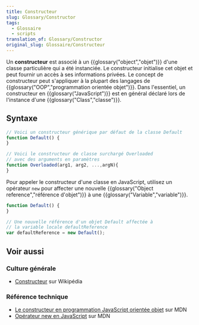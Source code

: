 ```yaml
---
title: Constructeur
slug: Glossary/Constructor
tags:
  - Glossaire
  - scripts
translation_of: Glossary/Constructor
original_slug: Glossaire/Constructeur
---
```


Un **constructeur** est associé à un {{glossary("object","objet")}} d'une classe particulière qui a été instanciée. Le constructeur initialise cet objet et peut fournir un accès à ses informations privées. Le concept de constructeur peut s'appliquer à la plupart des langages de {{glossary("OOP","programmation orientée objet")}}. Dans l'essentiel, un constructeur en {{glossary("JavaScript")}} est en général déclaré lors de l'instance d'une {{glossary("Class","classe")}}.

## Syntaxe

```js
// Voici un constructeur générique par défaut de la classe Default
function Default() {
}

// Voici le constructeur de classe surchargé Overloaded
// avec des arguments en paramètres
function Overloaded(arg1, arg2, ...,argN){
}
```

Pour appeler le constructeur d'une classe en JavaScript, utilisez un opérateur `new` pour affecter une nouvelle {{glossary("Object reference","référence d'objet")}} à une {{glossary("Variable","variable")}}.

```js
function Default() {
}

// Une nouvelle référence d'un objet Default affectée à
// la variable locale defaultReference
var defaultReference = new Default();
```

## Voir aussi

### Culture générale

- [Constructeur](https://fr.wikipedia.org/wiki/Constructeur_(programmation)) sur Wikipédia

### Référence technique

- [Le constructeur en programmation JavaScript orientée objet](/fr/docs/Learn/JavaScript/Objects#The_Constructor) sur MDN
- [Opérateur new en JavaScript](/fr/docs/Web/JavaScript/Reference/Op%C3%A9rateurs/L_op%C3%A9rateur_new) sur MDN
